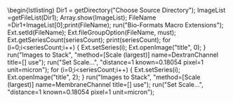 
\begin{lstlisting)
Dir1 = getDirectory("Choose Source Directory");
ImageList =getFileList(Dir1);
Array.show(ImageList);
FileName =Dir1+ImageList[0];print(FileName);
run("Bio-Formats Macro Extensions");
Ext.setId(FileName);
Ext.fileGroupOption(FileName, must);
Ext.getSeriesCount(seriesCount); print(seriesCount);
for (i=0;i<seriesCount;i++) {
	Ext.setSeries(i);
	Ext.openImage("title", 0);
}
run("Images to Stack", "method=[Scale (largest)] name=DextranChannel title=[] use");
run("Set Scale...", "distance=1 known=0.18054 pixel=1 unit=micron");
for (i=0;i<seriesCount;i++) {
	Ext.setSeries(i);
	Ext.openImage("title", 2);
}
run("Images to Stack", "method=[Scale (largest)] name=MembraneChannel title=[] use");
run("Set Scale...", "distance=1 known=0.18054 pixel=1 unit=micron");
```